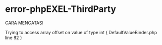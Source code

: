 # error-phpEXEL-ThirdParty


CARA MENGATASI

Trying to access array offset on value of type int { DefaultValueBinder.php line 82 }
